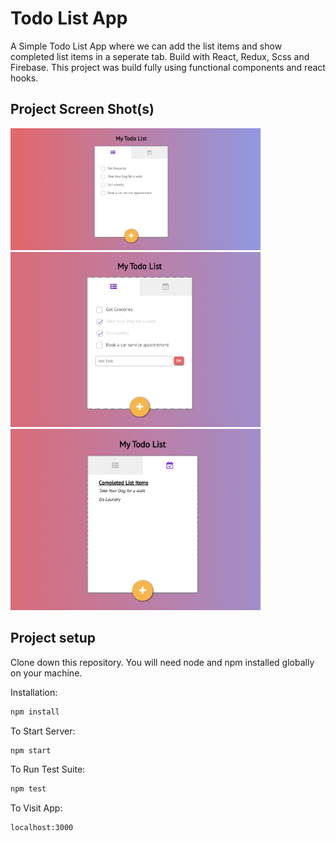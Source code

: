 # Todo List App

A Simple Todo List App where we can add the list items and show completed list items in a seperate tab. Build with React, Redux, Scss and Firebase. This project was build fully using functional components and react hooks. 

## Project Screen Shot(s)
<img src="images/todo_list.png" width="400" alt="Todo List"/>
<img src="images/add_todo.png" width="400" alt="Add Todo"/>
<img src="images/completed_list.png" width="400" alt="Completed List"/>

## Project setup
Clone down this repository. You will need node and npm installed globally on your machine.

Installation:
```bash
npm install
```

To Start Server:
```bash
npm start
```

To Run Test Suite:
```bash
npm test
```
To Visit App:
```bash
localhost:3000
```